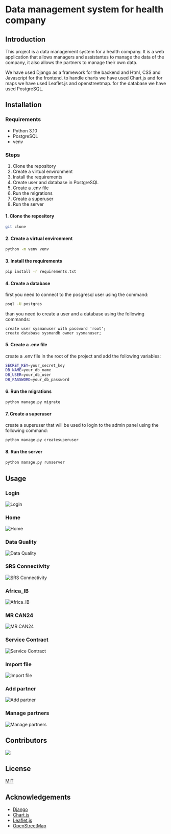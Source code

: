 # Data management system for health company

## Introduction

This project is a data management system for a health company. It is a web application that allows managers and assistantes to manage the data of the company, it also allows the partners to manage their own data.

We have used Django as a framework for the backend and Html, CSS and Javascript for the frontend. to handle charts we have used Chart.js and for maps we have used Leaflet.js and openstreetmap. for the database we have used PostgreSQL.

## Installation

### Requirements

- Python 3.10
- PostgreSQL
- venv

### Steps

1. Clone the repository
2. Create a virtual environment
3. Install the requirements
4. Create user and database in PostgreSQL
5. Create a .env file
6. Run the migrations
7. Create a superuser
8. Run the server

#### 1. Clone the repository

```bash
git clone
```

#### 2. Create a virtual environment

```bash
python -m venv venv
```

#### 3. Install the requirements

```bash
pip install -r requirements.txt
```

#### 4. Create a database

first you need to connect to the posgresql user using the command:

```bash
psql -U postgres
```

than you need to create a user and a database using the following commands:

```postgresql
create user sysmanuser with password 'root';
create database sysmandb owner sysmanuser;
```

#### 5. Create a .env file

create a .env file in the root of the project and add the following variables:

```bash
SECRET_KEY=your_secret_key
DB_NAME=your_db_name
DB_USER=your_db_user
DB_PASSWORD=your_db_password
```

#### 6. Run the migrations

```bash
python manage.py migrate
```

#### 7. Create a superuser

create a superuser that will be used to login to the admin panel using the following command:

```bash
python manage.py createsuperuser
```

#### 8. Run the server

```bash
python manage.py runserver
```

## Usage

### Login

![Login](./ressources/login.png)

### Home

![Home](./ressources/home.png)

### Data Quality

![Data Quality](./ressources/data_quality.png)

### SRS Connectivity

![SRS Connectivity](./ressources/srs_connectivity.png)

### Africa_IB

![Africa_IB](./ressources/africa_ib.png)

### MR CAN24

![MR CAN24](./ressources/mr_can24.png)

### Service Contract

![Service Contract](./ressources/service_contract.png)

### Import file

![Import file](./ressources/import_file.png)

### Add partner

![Add partner](./ressources/add_partner.png)

### Manage partners

![Manage partners](./ressources/manage_partners.png)

## Contributors

<a href="https://github.com/yassine-san/Siemens_pg/graphs/contributors">
  <img src="https://contrib.rocks/image?repo=yassine-san/Siemens_pg"/>
</a>

## License

[MIT](https://choosealicense.com/licenses/mit/)

## Acknowledgements

- [Django](https://www.djangoproject.com/)
- [Chart.js](https://www.chartjs.org/)
- [Leaflet.js](https://leafletjs.com/)
- [OpenStreetMap](https://www.openstreetmap.org/)
